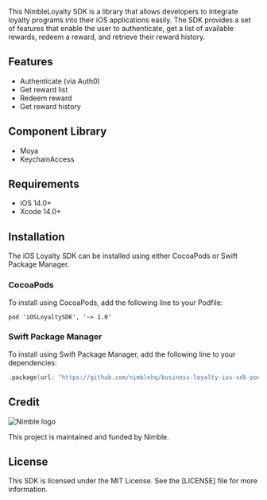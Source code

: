 This NimbleLoyalty SDK is a library that allows developers to integrate loyalty programs into their iOS applications easily. The SDK provides a set of features that enable the user to authenticate, get a list of available rewards, redeem a reward, and retrieve their reward history.

## Features

- Authenticate (via Auth0)
- Get reward list
- Redeem reward
- Get reward history

## Component Library

- Moya
- KeychainAccess

## Requirements

- iOS 14.0+
- Xcode 14.0+

## Installation

The iOS Loyalty SDK can be installed using either CocoaPods or Swift Package Manager.

### CocoaPods

To install using CocoaPods, add the following line to your Podfile:

```
pod 'iOSLoyaltySDK', '~> 1.0'
```

### Swift Package Manager

To install using Swift Package Manager, add the following line to your dependencies:

```swift
.package(url: "https://github.com/nimblehq/business-loyalty-ios-sdk-poc.git", from: "0.1.0")
```

## Credit

<picture>
    <source media="(prefers-color-scheme: dark)" srcset="https://assets.nimblehq.co/logo/dark/logo-dark-text-160.png">
    <img alt="Nimble logo" src="https://assets.nimblehq.co/logo/light/logo-light-text-160.png">
  </picture>

This project is maintained and funded by Nimble.

## License

This SDK is licensed under the MIT License. See the [LICENSE] file for more information.
